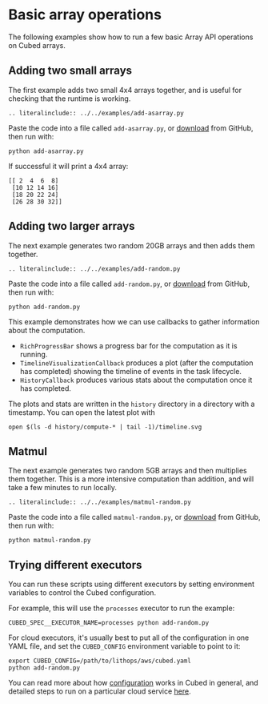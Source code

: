 # Basic array operations

The following examples show how to run a few basic Array API operations on Cubed arrays.

## Adding two small arrays

The first example adds two small 4x4 arrays together, and is useful for checking that the runtime is working.

```{eval-rst}
.. literalinclude:: ../../examples/add-asarray.py
```

Paste the code into a file called `add-asarray.py`, or [download](https://github.com/cubed-dev/cubed/blob/main/examples/add-asarray.py) from GitHub, then run with:

```shell
python add-asarray.py
```

If successful it will print a 4x4 array:

```
[[ 2  4  6  8]
 [10 12 14 16]
 [18 20 22 24]
 [26 28 30 32]]
 ```

## Adding two larger arrays

The next example generates two random 20GB arrays and then adds them together.

```{eval-rst}
.. literalinclude:: ../../examples/add-random.py
```

Paste the code into a file called `add-random.py`, or [download](https://github.com/cubed-dev/cubed/blob/main/examples/add-random.py) from GitHub, then run with:

```shell
python add-random.py
```

This example demonstrates how we can use callbacks to gather information about the computation.

- `RichProgressBar` shows a progress bar for the computation as it is running.
- `TimelineVisualizationCallback` produces a plot (after the computation has completed) showing the timeline of events in the task lifecycle.
- `HistoryCallback` produces various stats about the computation once it has completed.

The plots and stats are written in the `history` directory in a directory with a timestamp. You can open the latest plot with

```shell
open $(ls -d history/compute-* | tail -1)/timeline.svg
```

## Matmul

The next example generates two random 5GB arrays and then multiplies them together. This is a more intensive computation than addition, and will take a few minutes to run locally.

```{eval-rst}
.. literalinclude:: ../../examples/matmul-random.py
```

Paste the code into a file called `matmul-random.py`, or [download](https://github.com/cubed-dev/cubed/blob/main/examples/matmul-random.py) from GitHub, then run with:

```shell
python matmul-random.py
```

## Trying different executors

You can run these scripts using different executors by setting environment variables to control the Cubed configuration.

For example, this will use the `processes` executor to run the example:

```shell
CUBED_SPEC__EXECUTOR_NAME=processes python add-random.py
```

For cloud executors, it's usually best to put all of the configuration in one YAML file, and set the `CUBED_CONFIG` environment variable to point to it:

```shell
export CUBED_CONFIG=/path/to/lithops/aws/cubed.yaml
python add-random.py
```

You can read more about how [configuration](../configuration.md) works in Cubed in general, and detailed steps to run on a particular cloud service [here](#cloud-set-up).
